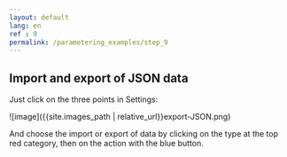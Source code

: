 ```yaml
---
layout: default
lang: en
ref : 9
permalink: /parametering_examples/step_9
---
```


## Import and export of JSON data

Just click on the three points in Settings:

![image]({{site.images_path | relative_url}}export-JSON.png)


And choose the import or export of data by clicking on the type at the top red category, then on the action with the blue button.